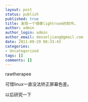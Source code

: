 ```yaml
---
layout: post
status: publish
published: true
title: 发现一个很像lightroom的软件。
author: admin
author_login: admin
author_email: denzeljiang@gmail.com
date: 2011-09-29 08:33:43
categories:
- Uncategorized
tags: []
comments: []
---
```


rawtherapee

可惜linux一直没法矫正屏幕色差。

以后研究一下
